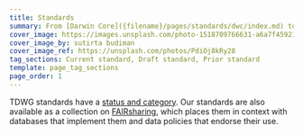 ```yaml
---
title: Standards
summary: From [Darwin Core]({filename}/pages/standards/dwc/index.md) to [WGSRPD]({filename}/pages/standards/wgsrpd/index.md): TDWG standards aid the exchange of biodiversity information.
cover_image: https://images.unsplash.com/photo-1518709766631-a6a7f45921c3
cover_image_by: sutirta budiman
cover_image_ref: https://unsplash.com/photos/PdiOj8kRy28
tag_sections: Current standard, Draft standard, Prior standard
template: page_tag_sections
page_order: 1
---
```


TDWG standards have a [status and category]({filename}status-and-categories/index.md). Our standards are also available as a collection on [FAIRsharing](https://fairsharing.org/collection/TDWGBiodiversity), which places them in context with databases that implement them and data policies that endorse their use.
